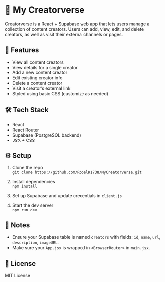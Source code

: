 # 💫 My Creatorverse

Creatorverse is a React + Supabase web app that lets users manage a collection of content creators. Users can add, view, edit, and delete creators, as well as visit their external channels or pages.

## 🚀 Features

- View all content creators
- View details for a single creator
- Add a new content creator
- Edit existing creator info
- Delete a content creator
- Visit a creator’s external link
- Styled using basic CSS (customize as needed)

## 🛠️ Tech Stack

- React
- React Router
- Supabase (PostgreSQL backend)
- JSX + CSS

## ⚙️ Setup

1. Clone the repo  
   `git clone https://github.com/RobelK1738/MyCreatorverse.git`

2. Install dependencies  
   `npm install`

3. Set up Supabase and update credentials in `client.js`

4. Start the dev server  
   `npm run dev`

## 🧠 Notes

- Ensure your Supabase table is named `creators` with fields: `id`, `name`, `url`, `description`, `imageURL`.
- Make sure your `App.jsx` is wrapped in `<BrowserRouter>` in `main.jsx`.

## 📜 License

MIT License
